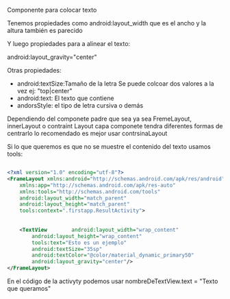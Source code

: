 Componente para colocar texto

Tenemos propiedades como android:layout_width que es el ancho y la altura también es parecido

Y luego propiedades para a alinear el texto:

android:layout_gravity="center"

Otras propiedades:

* android:textSize:Tamaño de la letra Se puede colcoar dos valores a la vez ej: "top|center"
* android:text: El texto que contiene
* andorsStyle: el tipo de letra cursiva o demás

Dependiendo del componete padre que sea ya sea  FremeLayout, innerLayout o contraint Layout capa componete tendra diferentes formas de centrarlo lo recomendado es mejor usar contrsinaLayout

Si lo que queremos es que no se muestre el contenido del texto usamos tools:

````xml

<?xml version="1.0" encoding="utf-8"?>  
<FrameLayout xmlns:android="http://schemas.android.com/apk/res/android"  
    xmlns:app="http://schemas.android.com/apk/res-auto"  
    xmlns:tools="http://schemas.android.com/tools"  
    android:layout_width="match_parent"  
    android:layout_height="match_parent"  
    tools:context=".firstapp.ResultActivity">  
  
  
    <TextView        android:layout_width="wrap_content"  
        android:layout_height="wrap_content"  
        tools:text="Esto es un ejemplo"  
        android:textSize="35sp"  
        android:textColor="@color/material_dynamic_primary50"  
        android:layout_gravity="center"/>  
</FrameLayout>
````

En el código de la activyty podemos usar nombreDeTextView.text = "Texto que queramos"
